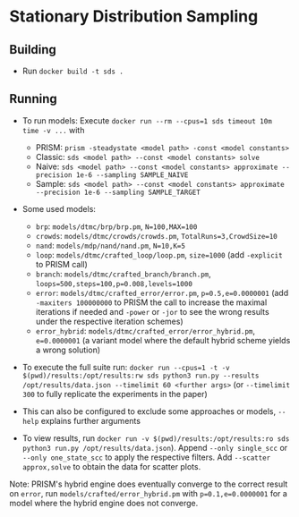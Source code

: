 # Stationary Distribution Sampling

## Building

* Run `docker build -t sds .`

## Running

* To run models: Execute `docker run --rm --cpus=1 sds timeout 10m time -v ...` with
    * PRISM: `prism -steadystate <model path> -const <model constants>`
    * Classic: `sds <model path> --const <model constants> solve`
    * Naive: `sds <model path> --const <model constants> approximate --precision 1e-6 --sampling SAMPLE_NAIVE`
    * Sample: `sds <model path> --const <model constants> approximate --precision 1e-6 --sampling SAMPLE_TARGET`

* Some used models:
    * `brp`: `models/dtmc/brp/brp.pm`, `N=100,MAX=100`
    * `crowds`: `models/dtmc/crowds/crowds.pm`, `TotalRuns=3,CrowdSize=10`
    * `nand`: `models/mdp/nand/nand.pm`, `N=10,K=5`
    * `loop`: `models/dtmc/crafted_loop/loop.pm`, `size=1000` (add `-explicit` to PRISM call)
    * `branch`: `models/dtmc/crafted_branch/branch.pm`, `loops=500,steps=100,p=0.008,levels=1000`
    * `error`: `models/dtmc/crafted_error/error.pm`, `p=0.5,e=0.0000001` (add `-maxiters 100000000` to PRISM the call to increase the maximal iterations if needed and `-power` or `-jor` to see the
      wrong results under the respective iteration schemes)
    * `error_hybrid`: `models/dtmc/crafted_error/error_hybrid.pm`, `e=0.0000001` (a variant model where the default hybrid scheme yields a wrong solution)

* To execute the full suite run:
  `docker run --cpus=1 -t -v $(pwd)/results:/opt/results:rw sds python3 run.py --results /opt/results/data.json --timelimit 60 <further args>`
  (or `--timelimit 300` to fully replicate the experiments in the paper)
* This can also be configured to exclude some approaches or models, `--help` explains further arguments
* To view results, run `docker run -v $(pwd)/results:/opt/results:ro sds python3 run.py /opt/results/data.json`).
  Append `--only single_scc` or `--only one_state_scc` to apply the respective filters.
  Add `--scatter approx,solve` to obtain the data for scatter plots.

Note: PRISM's hybrid engine does eventually converge to the correct result on `error`, run `models/crafted/error_hybrid.pm` with `p=0.1,e=0.0000001` for a model where the hybrid engine does not
converge.